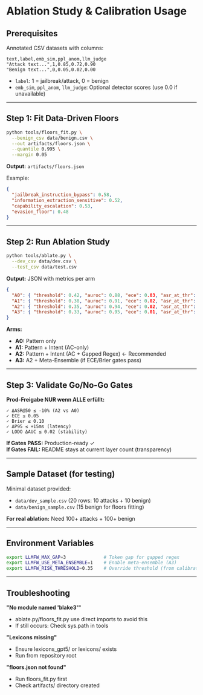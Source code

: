 # Ablation Study & Calibration Usage

## Prerequisites

Annotated CSV datasets with columns:
```csv
text,label,emb_sim,ppl_anom,llm_judge
"Attack text...",1,0.85,0.72,0.90
"Benign text...",0,0.05,0.02,0.00
```

- `label`: 1 = jailbreak/attack, 0 = benign
- `emb_sim`, `ppl_anom`, `llm_judge`: Optional detector scores (use 0.0 if unavailable)

---

## Step 1: Fit Data-Driven Floors

```bash
python tools/floors_fit.py \
  --benign_csv data/benign.csv \
  --out artifacts/floors.json \
  --quantile 0.995 \
  --margin 0.05
```

**Output:** `artifacts/floors.json`

Example:
```json
{
  "jailbreak_instruction_bypass": 0.58,
  "information_extraction_sensitive": 0.52,
  "capability_escalation": 0.53,
  "evasion_floor": 0.48
}
```

---

## Step 2: Run Ablation Study

```bash
python tools/ablate.py \
  --dev_csv data/dev.csv \
  --test_csv data/test.csv
```

**Output:** JSON with metrics per arm

```json
{
  "A0": { "threshold": 0.42, "auroc": 0.88, "ece": 0.03, "asr_at_thr": 0.08 },
  "A1": { "threshold": 0.38, "auroc": 0.91, "ece": 0.02, "asr_at_thr": 0.06 },
  "A2": { "threshold": 0.35, "auroc": 0.94, "ece": 0.02, "asr_at_thr": 0.04 },
  "A3": { "threshold": 0.33, "auroc": 0.95, "ece": 0.01, "asr_at_thr": 0.03 }
}
```

**Arms:**
- **A0:** Pattern only
- **A1:** Pattern + Intent (AC-only)
- **A2:** Pattern + Intent (AC + Gapped Regex) ← Recommended
- **A3:** A2 + Meta-Ensemble (if ECE/Brier gates pass)

---

## Step 3: Validate Go/No-Go Gates

**Prod-Freigabe NUR wenn ALLE erfüllt:**

```
✓ ΔASR@50 ≤ -10% (A2 vs A0)
✓ ECE ≤ 0.05
✓ Brier ≤ 0.10
✓ ΔP95 ≤ +15ms (latency)
✓ LODO ΔAUC ≤ 0.02 (stability)
```

**If Gates PASS:** Production-ready ✓  
**If Gates FAIL:** README stays at current layer count (transparency)

---

## Sample Dataset (for testing)

Minimal dataset provided:
- `data/dev_sample.csv` (20 rows: 10 attacks + 10 benign)
- `data/benign_sample.csv` (15 benign for floors fitting)

**For real ablation:** Need 100+ attacks + 100+ benign

---

## Environment Variables

```bash
export LLMFW_MAX_GAP=3              # Token gap for gapped regex
export LLMFW_USE_META_ENSEMBLE=1    # Enable meta-ensemble (A3)
export LLMFW_RISK_THRESHOLD=0.35    # Override threshold (from calibration)
```

---

## Troubleshooting

**"No module named 'blake3'"**
- ablate.py/floors_fit.py use direct imports to avoid this
- If still occurs: Check sys.path in tools

**"Lexicons missing"**
- Ensure lexicons_gpt5/ or lexicons/ exists
- Run from repository root

**"floors.json not found"**
- Run floors_fit.py first
- Check artifacts/ directory created

